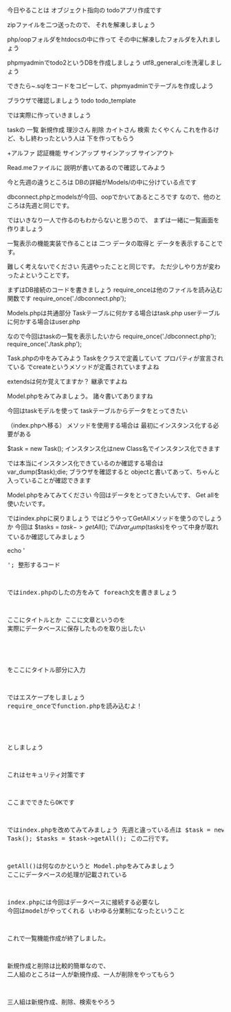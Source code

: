 今日やることは
オブジェクト指向の todoアプリ作成です

zipファイルを二つ送ったので、
それを解凍しましょう

php/oopフォルダをhtdocsの中に作って
その中に解凍したフォルダを入れましょう

phpmyadminでtodo2というDBを作成しましょう
 utf8_general_ciを洗濯しましょう

 できたら~.sqlをコードをコピーして、phpmyadminでテーブルを作成しよう

 ブラウザで確認しましょう
 todo
 todo_template


 では実際に作っていきましょう

 taskの
 一覧
 新規作成 理沙さん
 削除 カイトさん
 検索 たくやくん
 これを作るけど、もし終わったという人は
 下を作ってもらう


 +アルファ
 認証機能
 サインアップ
 サインアップ
 サインアウト

Read.meファイルに
説明が書いてあるので確認してみよう

今と先週の違うところは
DBの詳細がModels/の中に分けている点です

dbconnect.phpとmodelsが今回、oopでかいてあるところです
なので、他のところは先週と同じです。

ではいきなり一人で作るのもわからないと思うので、
まずは一緒に一覧画面を作りましょう

一覧表示の機能実装で作ることは
二つ
データの取得と
データを表示することです。

難しく考えないでください
先週やったことと同じです。
ただ少しやり方が変わったよということです。


まずはDB接続のコードを書きましょう
require_onceは他のファイルを読み込む関数です
require_once('./dbconnect.php');

Models.phpは共通部分
Taskテーブルに何かする場合はtask.php
userテーブルに何かする場合はuser.php

なので今回はtaskの一覧を表示したいから
require_once('./dbconnect.php');
require_once('./task.php');

Task.phpの中をみてみよう
Taskをクラスで定義していて
プロパティが宣言されている
でcreateというメソッドが定義されていますよね

extendsは何か覚えてますか？
継承ですよね

Model.phpをみてみましょう。
諸々書いてありますね

今回はtaskモデルを使って
taskテーブルからデータをとってきたい

（index.phpへ移る）
メソッドを使用する場合は
最初にインスタンス化する必要がある

$task = new Task();   インスタンス化はnew Class名でインスタンス化できます

では本当にインスタンス化できているのか確認する場合は
var_dump($task);die;
ブラウザを確認すると
objectと書いてあって、ちゃんと入っていることが確認できます

Model.phpをみてみてください
今回はデータをとってきたいんです、
Get allを使いたいです。

ではindex.phpに戻りましょう
ではどうやってGetAllメソッドを使うのでしょうか
今回は
$tasks = $task->getAll();
ではvar_dump($tasks)をやって中身が取れているか確認してみましょう

echo '<pre>';
整形するコード

ではindex.phpのしたの方をみて
foreach文を書きましょう

ここにタイトルとか
ここに文章というのを
実際にデータベースに保存したものを取り出したい

<?= $tasks['title']; ?>
をここにタイトル部分に入力

ではエスケープをしましょう
require_onceでfunction.phpを読み込むよ！
<?= h($tasks['title']); ?>
としましょう

これはセキュリティ対策です

ここまでできたらOKです

ではindex.phpを改めてみてみましょう
先週と違っている点は
$task = new Task();
$tasks = $task->getAll();
この二行です。

getAll()は何なのかというと
Model.phpをみてみましょう
ここにデータベースの処理が記載されている

index.phpには今回はデータベースに接続する必要なし
今回はmodelがやってくれる
いわゆる分業制になったということ

これで一覧機能作成が終了しました。

新規作成と削除は比較的簡単なので、
二人組のところは一人が新規作成、一人が削除をやってもらう

三人組は新規作成、削除、検索をやろう
